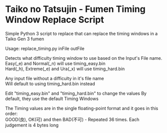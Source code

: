 # Taiko no Tatsujin - Fumen Timing Window Replace Script

Simple Python 3 script to replace that can replace the timing windows in a Taiko Gen 3 fumen


Usage: replace_timing.py inFile outFile

Detects what difficulty timing window to use based on the Input's File name.  
Easy(\_e) and Normal(\_n) will use timing_easy.bin   
Hard(\_h), Extreme(\_e) and Ura(\_x) will use timing_hard.bin  

Any input file without a difficulty in it's file name  
Will default to using timing_hard.bin instead  

Edit "timing_easy.bin" and "timing_hard.bin" to change the values
By default, they use the default Timing Windows

The Timing values are in the single floating-point format and it goes in this order:  
GOOD(良), OK(可) and then BAD(不可) - Repeated 36 times.
Each judgement is 4 bytes long  
